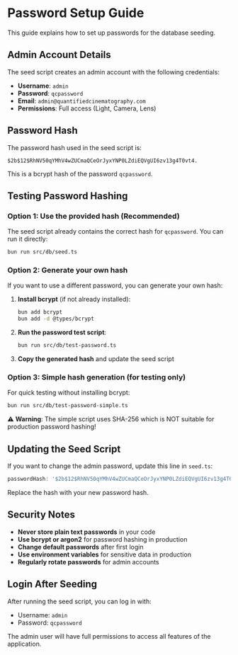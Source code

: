 # Password Setup Guide

This guide explains how to set up passwords for the database seeding.

## Admin Account Details

The seed script creates an admin account with the following credentials:

- **Username**: `admin`
- **Password**: `qcpassword`
- **Email**: `admin@quantifiedcinematography.com`
- **Permissions**: Full access (Light, Camera, Lens)

## Password Hash

The password hash used in the seed script is:
```
$2b$12$RhNV50qYMhV4wZUCmaQCeOrJyxYNP0LZdiEQVgUI6zv13g4T0vt4.
```

This is a bcrypt hash of the password `qcpassword`.

## Testing Password Hashing

### Option 1: Use the provided hash (Recommended)
The seed script already contains the correct hash for `qcpassword`. You can run it directly:

```bash
bun run src/db/seed.ts
```

### Option 2: Generate your own hash
If you want to use a different password, you can generate your own hash:

1. **Install bcrypt** (if not already installed):
   ```bash
   bun add bcrypt
   bun add -d @types/bcrypt
   ```

2. **Run the password test script**:
   ```bash
   bun run src/db/test-password.ts
   ```

3. **Copy the generated hash** and update the seed script

### Option 3: Simple hash generation (for testing only)
For quick testing without installing bcrypt:

```bash
bun run src/db/test-password-simple.ts
```

⚠️ **Warning**: The simple script uses SHA-256 which is NOT suitable for production password hashing!

## Updating the Seed Script

If you want to change the admin password, update this line in `seed.ts`:

```typescript
passwordHash: '$2b$12$RhNV50qYMhV4wZUCmaQCeOrJyxYNP0LZdiEQVgUI6zv13g4T0vt4.', // qcpassword
```

Replace the hash with your new password hash.

## Security Notes

- **Never store plain text passwords** in your code
- **Use bcrypt or argon2** for password hashing in production
- **Change default passwords** after first login
- **Use environment variables** for sensitive data in production
- **Regularly rotate passwords** for admin accounts

## Login After Seeding

After running the seed script, you can log in with:
- Username: `admin`
- Password: `qcpassword`

The admin user will have full permissions to access all features of the application.
